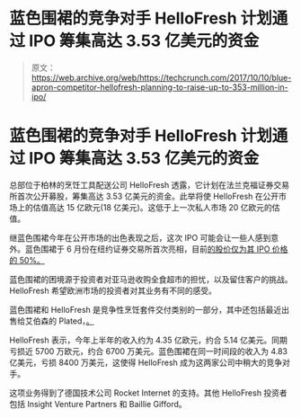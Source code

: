 # 蓝色围裙的竞争对手 HelloFresh 计划通过 IPO 筹集高达 3.53 亿美元的资金 

> 原文：<https://web.archive.org/web/https://techcrunch.com/2017/10/10/blue-apron-competitor-hellofresh-planning-to-raise-up-to-353-million-in-ipo/>

# 蓝色围裙的竞争对手 HelloFresh 计划通过 IPO 筹集高达 3.53 亿美元的资金

总部位于柏林的烹饪工具配送公司 HelloFresh 透露，它计划在法兰克福证券交易所首次公开募股，筹集高达 3.53 亿美元的资金。此举将使 HelloFresh 在公开市场上的估值高达 15 亿欧元(18 亿美元)。这低于上一次私人市场 20 亿欧元的估值。

继蓝色围裙今年在公开市场的出色表现之后，这次 IPO 可能会让一些人感到意外。蓝色围裙于 6 月份在纽约证券交易所首次亮相，目前[的股价仅为其 IPO 价格的 50%。](https://web.archive.org/web/20221006082924/https://finance.yahoo.com/quote/aprn?p=aprn)

蓝色围裙的困境源于投资者对亚马逊收购全食超市的担忧，以及留住客户的挑战。HelloFresh 希望欧洲市场的投资者对其业务有不同的感受。

蓝色围裙和 HelloFresh 是竞争性烹饪套件交付类别的一部分，其中还包括最近出售给艾伯森的 Plated，[。](https://web.archive.org/web/20221006082924/https://beta.techcrunch.com/2017/09/20/albertsons-snaps-up-meal-kit-startup-plated/)

HelloFresh 表示，今年上半年的收入约为 4.35 亿欧元，约合 5.14 亿美元。同期亏损近 5700 万欧元，约合 6700 万美元。蓝色围裙在同一时间段的收入为 4.83 亿美元，亏损 8400 万美元，这使得 HelloFresh 成为这两家公司中稍大的竞争对手。

这项业务得到了德国技术公司 Rocket Internet 的支持。其他 HelloFresh 投资者包括 Insight Venture Partners 和 Baillie Gifford。